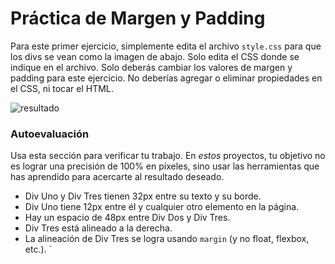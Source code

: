# Práctica de Margen y Padding

Para este primer ejercicio, simplemente edita el archivo `style.css` para que los divs se vean como la imagen de abajo. Solo edita el CSS donde se indique en el archivo. Solo deberás cambiar los valores de margen y padding para este ejercicio. No deberías agregar o eliminar propiedades en el CSS, ni tocar el HTML.

![resultado](./desired-outcome.png)

### Autoevaluación

Usa esta sección para verificar tu trabajo. En _estos_ proyectos, tu objetivo no es lograr una precisión de 100% en píxeles, sino usar las herramientas que has aprendido para acercarte al resultado deseado.

- Div Uno y Div Tres tienen 32px entre su texto y su borde.
- Div Uno tiene 12px entre él y cualquier otro elemento en la página.
- Hay un espacio de 48px entre Div Dos y Div Tres.
- Div Tres está alineado a la derecha.
- La alineación de Div Tres se logra usando `margin` (y no float, flexbox, etc.).
  `
